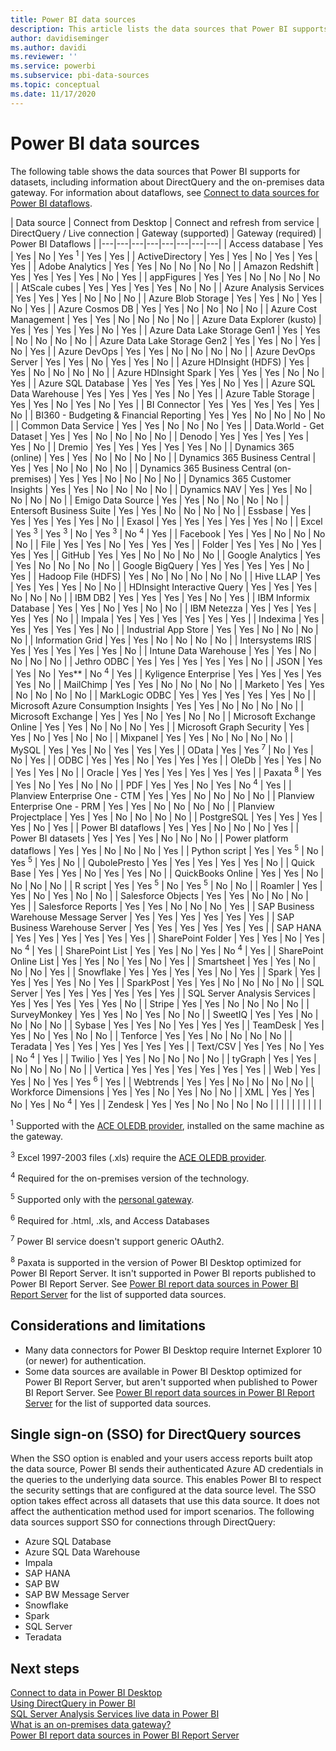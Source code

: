 ```yaml
---
title: Power BI data sources
description: This article lists the data sources that Power BI supports, including information about DirectQuery and the on-premises data gateway.
author: davidiseminger
ms.author: davidi
ms.reviewer: ''
ms.service: powerbi
ms.subservice: pbi-data-sources
ms.topic: conceptual
ms.date: 11/17/2020
---
```


# Power BI data sources

The following table shows the data sources that Power BI supports for datasets, including information about DirectQuery and the on-premises data gateway. For information about dataflows, see [Connect to data sources for Power BI dataflows](../transform-model/dataflows/dataflows-configure-consume.md).

| Data source | Connect from Desktop | Connect and refresh from service | DirectQuery / Live connection | Gateway (supported) | Gateway (required) | Power BI Dataflows |
|---|---|---|---|---|---|---|---|
| Access database | Yes | Yes | No | Yes <sup>1</sup> | Yes | Yes |
| ActiveDirectory | Yes | Yes | No | Yes | Yes | Yes |
| Adobe Analytics | Yes | Yes | No | No | No | No |
| Amazon Redshift | Yes | Yes | Yes | Yes | No | Yes |
| appFigures | Yes | Yes | No | No | No | No |
| AtScale cubes | Yes | Yes | Yes | Yes | No | No |
| Azure Analysis Services | Yes | Yes | Yes | No | No | No |
| Azure Blob Storage | Yes | Yes | No | Yes | No | Yes |
| Azure Cosmos DB | Yes | Yes | No | No | No | No |
| Azure Cost Management | Yes | Yes | No | No | No | No |
| Azure Data Explorer (kusto) | Yes | Yes | Yes | Yes | No | Yes |
| Azure Data Lake Storage Gen1 | Yes | Yes | No | No | No | No |
| Azure Data Lake Storage Gen2 | Yes | Yes | No | Yes | No | Yes |
| Azure DevOps | Yes | Yes | No | No | No | No |
| Azure DevOps Server | Yes | Yes | No | Yes | Yes | No |
| Azure HDInsight (HDFS) | Yes | Yes | No | No | No | No |
| Azure HDInsight Spark | Yes | Yes | Yes | No | No | Yes |
| Azure SQL Database | Yes | Yes | Yes | Yes | No | Yes |
| Azure SQL Data Warehouse | Yes | Yes | Yes | Yes | No | Yes |
| Azure Table Storage | Yes | Yes | No | Yes | No | Yes |
| BI Connector | Yes | Yes | Yes | Yes | Yes | No |
| BI360 - Budgeting & Financial Reporting | Yes | Yes | No | No | No | No |
| Common Data Service | Yes | Yes | No | No | No | Yes |
| Data.World - Get Dataset | Yes | Yes | No | No | No | No |
| Denodo | Yes | Yes | Yes | Yes | Yes | No |
| Dremio | Yes | Yes | Yes | Yes | Yes | No |
| Dynamics 365 (online) | Yes | Yes | No | No | No | No |
| Dynamics 365 Business Central | Yes | Yes | No | No | No | No |
| Dynamics 365 Business Central (on-premises) | Yes | Yes | No | No | No | No |
| Dynamics 365 Customer Insights | Yes | Yes | No | No | No | No |
| Dynamics NAV | Yes | Yes | No | No | No | No |
| Emigo Data Source | Yes | Yes | No | No | No | No |
| Entersoft Business Suite | Yes | Yes | No | No | No | No |
| Essbase | Yes | Yes | Yes | Yes | Yes | No |
| Exasol | Yes | Yes | Yes | Yes | Yes | No |
| Excel | Yes <sup>3</sup> | Yes <sup>3</sup> | No | Yes <sup>3</sup> | No <sup>4</sup> | Yes |
| Facebook | Yes | Yes | No | No | No | No |
| File | Yes | Yes | No | Yes | Yes | Yes |
| Folder | Yes | Yes | No | Yes | Yes | Yes |
| GitHub | Yes | Yes | No | No | No | No |
| Google Analytics | Yes | Yes | No | No | No | No |
| Google BigQuery | Yes | Yes | Yes | Yes | No | Yes |
| Hadoop File (HDFS) | Yes | No | No | No | No | No |
| Hive LLAP | Yes | Yes | Yes | Yes | No | No |
| HDInsight Interactive Query | Yes | Yes | Yes | No | No | No |
| IBM DB2 | Yes | Yes | Yes | Yes | No | Yes |
| IBM Informix Database | Yes | Yes | No | Yes | No | No |
| IBM Netezza | Yes | Yes | Yes | Yes | Yes | No |
| Impala | Yes | Yes | Yes | Yes | Yes | Yes |
| Indexima | Yes | Yes | Yes | Yes | Yes | No |
| Industrial App Store | Yes | Yes | No | No | No | No |
| Information Grid | Yes | Yes | No | No | No | No |
| Intersystems IRIS | Yes | Yes | Yes | Yes | Yes | No |
| Intune Data Warehouse | Yes | Yes | No | No | No | No |
| Jethro ODBC | Yes | Yes | Yes | Yes | Yes | No |
| JSON | Yes | Yes | No | Yes** | No <sup>4</sup> | Yes |
| Kyligence Enterprise | Yes | Yes | Yes | Yes | Yes | No |
| MailChimp | Yes | Yes | No | No | No | No |
| Marketo | Yes | Yes | No | No | No | No |
| MarkLogic ODBC | Yes | Yes | Yes | Yes | Yes | No |
| Microsoft Azure Consumption Insights | Yes | Yes | No | No | No | No |
| Microsoft Exchange | Yes | Yes | No | Yes | No | No |
| Microsoft Exchange Online | Yes | Yes | No | No | No | Yes |
| Microsoft Graph Security | Yes | Yes | No | Yes | No | No |
| Mixpanel | Yes | Yes | No | No | No | No |
| MySQL | Yes | Yes | No | Yes | Yes | Yes |
| OData | Yes | Yes <sup>7</sup> | No | Yes | No | Yes |
| ODBC | Yes | Yes | No | Yes | Yes | Yes |
| OleDb | Yes | Yes | No | Yes | Yes | No |
| Oracle | Yes | Yes | Yes | Yes | Yes | Yes |
| Paxata <sup>8</sup> | Yes | Yes | No | Yes | No | No |
| PDF | Yes | Yes | No | Yes | No <sup>4</sup> | Yes |
| Planview Enterprise One - CTM | Yes | Yes | No | No | No | No |
| Planview Enterprise One - PRM | Yes | Yes | No | No | No | No |
| Planview Projectplace | Yes | Yes | No | No | No | No |
| PostgreSQL | Yes | Yes | Yes | Yes | No | Yes |
| Power BI dataflows | Yes | Yes | No | No | No | Yes |
| Power BI datasets | Yes | Yes | Yes | No | No | No |
| Power platform dataflows | Yes | Yes | No | No | No | Yes |
| Python script | Yes | Yes <sup>5</sup> | No | Yes <sup>5</sup> | Yes | No |
| QubolePresto | Yes | Yes | Yes | Yes | Yes | No |
| Quick Base | Yes | Yes | No | Yes | Yes | No |
| QuickBooks Online | Yes | Yes | No | No | No | No |
| R script | Yes | Yes <sup>5</sup> | No | Yes <sup>5</sup> | No | No |
| Roamler | Yes | Yes | No | Yes | No | No |
| Salesforce Objects | Yes | Yes | No | No | No | Yes |
| Salesforce Reports | Yes | Yes | No | No | No | Yes |
| SAP Business Warehouse Message Server | Yes | Yes | Yes | Yes | Yes | Yes |
| SAP Business Warehouse Server | Yes | Yes | Yes | Yes | Yes | Yes |
| SAP HANA | Yes | Yes | Yes | Yes | Yes | Yes |
| SharePoint Folder | Yes | Yes | No | Yes | No <sup>4</sup> | Yes |
| SharePoint List | Yes | Yes | No | Yes | No <sup>4</sup> | Yes |
| SharePoint Online List | Yes | Yes | No | Yes | No | Yes |
| Smartsheet | Yes | Yes | No | No | No | Yes |
| Snowflake | Yes | Yes | Yes | Yes | No | Yes |
| Spark | Yes | Yes | Yes | Yes | No | Yes |
| SparkPost | Yes | Yes | No | No | No | No |
| SQL Server | Yes | Yes | Yes | Yes | Yes | Yes |
| SQL Server Analysis Services | Yes | Yes | Yes | Yes | Yes | No |
| Stripe | Yes | Yes | No | No | No | No |
| SurveyMonkey | Yes | Yes | No | Yes | No | No |
| SweetIQ | Yes | Yes | No | No | No | No |
| Sybase | Yes | Yes | No | Yes | Yes | Yes |
| TeamDesk | Yes | Yes | No | Yes | No | No |
| Tenforce | Yes | Yes | No | No | No | No |
| Teradata | Yes | Yes | Yes | Yes | Yes | Yes |
| Text/CSV | Yes | Yes | No | Yes | No <sup>4</sup> | Yes |
| Twilio | Yes | Yes | No | No | No | No |
| tyGraph | Yes | Yes | No | No | No | No |
| Vertica | Yes | Yes | Yes | Yes | Yes | Yes |
| Web | Yes | Yes | No | Yes | Yes <sup>6</sup> | Yes |
| Webtrends | Yes | Yes | No | No | No | No |
| Workforce Dimensions | Yes | Yes | No | Yes | No | No |
| XML | Yes | Yes | No | Yes | No <sup>4</sup> | Yes |
| Zendesk | Yes | Yes | No | No | No | No |
| | | | | | | | |

<sup>1</sup> Supported with the [ACE OLEDB provider](https://www.microsoft.com/download/details.aspx?id=54920), installed on the same machine as the gateway.

<sup>3</sup> Excel 1997-2003 files (.xls) require the [ACE OLEDB provider](https://www.microsoft.com/download/details.aspx?id=54920).

<sup>4</sup> Required for the on-premises version of the technology.

<sup>5</sup> Supported only with the [personal gateway](service-gateway-personal-mode.md).

<sup>6</sup> Required for .html, .xls, and Access Databases

<sup>7</sup> Power BI service doesn't support generic OAuth2.

<sup>8</sup> Paxata is supported in the version of Power BI Desktop optimized for Power BI Report Server. It isn't supported in Power BI reports published to Power BI Report Server. See [Power BI report data sources in Power BI Report Server](../report-server/data-sources.md) for the list of supported data sources.

## Considerations and limitations

- Many data connectors for Power BI Desktop require Internet Explorer 10 (or newer) for authentication. 
- Some data sources are available in Power BI Desktop optimized for Power BI Report Server, but aren't supported when published to Power BI Report Server. See [Power BI report data sources in Power BI Report Server](../report-server/data-sources.md) for the list of supported data sources.

## Single sign-on (SSO) for DirectQuery sources

When the SSO option is enabled and your users access reports built atop the data source, Power BI sends their authenticated Azure AD credentials in the queries to the underlying data source. This enables Power BI to respect the security settings that are configured at the data source level.
The SSO option takes effect across all datasets that use this data source. It does not affect the authentication method used for import scenarios. The following data sources support SSO for connections through DirectQuery:

- Azure SQL Database
- Azure SQL Data Warehouse
- Impala
- SAP HANA
- SAP BW
- SAP BW Message Server
- Snowflake
- Spark
- SQL Server
- Teradata

## Next steps

[Connect to data in Power BI Desktop](desktop-quickstart-connect-to-data.md)  
[Using DirectQuery in Power BI](desktop-directquery-about.md)  
[SQL Server Analysis Services live data in Power BI](sql-server-analysis-services-tabular-data.md)  
[What is an on-premises data gateway?](service-gateway-onprem.md)  
[Power BI report data sources in Power BI Report Server](../report-server/data-sources.md)
